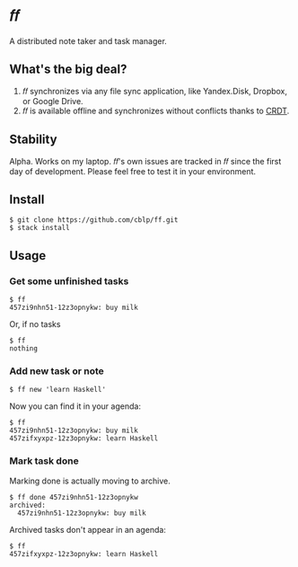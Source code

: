 # 𝑓𝑓

A distributed note taker and task manager.

## What's the big deal?

1.  𝑓𝑓 synchronizes via any file sync application, like Yandex.Disk,
    Dropbox, or Google Drive.
2.  𝑓𝑓 is available offline and synchronizes without conflicts thanks to
    [CRDT](https://github.com/cblp/crdt).

## Stability

Alpha. Works on my laptop.
𝑓𝑓's own issues are tracked in 𝑓𝑓 since the first day of development.
Please feel free to test it in your environment.

## Install

    $ git clone https://github.com/cblp/ff.git
    $ stack install

## Usage

### Get some unfinished tasks

    $ ff
    457zi9nhn51-12z3opnykw: buy milk

Or, if no tasks

    $ ff
    nothing

### Add new task or note

    $ ff new 'learn Haskell'

Now you can find it in your agenda:

    $ ff
    457zi9nhn51-12z3opnykw: buy milk
    457zifxyxpz-12z3opnykw: learn Haskell

### Mark task done

Marking done is actually moving to archive.

    $ ff done 457zi9nhn51-12z3opnykw
    archived:
      457zi9nhn51-12z3opnykw: buy milk

Archived tasks don't appear in an agenda:

    $ ff
    457zifxyxpz-12z3opnykw: learn Haskell
